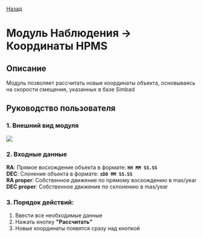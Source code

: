 [Назад][Back]

# Модуль **Наблюдения -> Координаты HPMS**

## Описание

Модуль позволяет рассчитать новые координаты объекта, основываясь на скорости смещения, указанных в базе Simbad

## Руководство пользователя

### 1. Внешний вид модуля

![](./d_OBS/img/w_HPMS.png)

### 2. Входные данные

**RA**: Прямое восхождение объекта в формате: **`HH MM SS.SS`**  
**DEC**: Слонение объекта в формате: **`±DD MM SS.SS`**  
**RA proper**: Собственное движение по прямому восхождению в mas/year  
**DEC proper**:  Собственное движение по склонению в mas/year  

### 3. Порядок действий:
1. Ввести все необходимые данные
2. Нажать кнопку **"Рассчитать"**
3. Новые координаты появятся сразу над кнопкой


[Back]: ../index.html